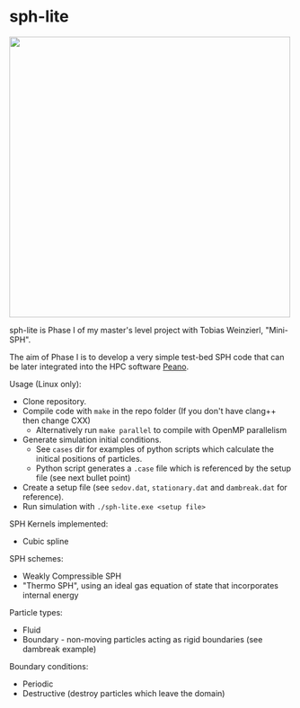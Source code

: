 # sph-lite

<img src="https://user-images.githubusercontent.com/36937255/218095895-bb5309bc-568e-4bbe-a1c8-b062d4c605b9.png" height="500">

sph-lite is Phase I of my master's level project with Tobias Weinzierl, "Mini-SPH".

The aim of Phase I is to develop a very simple test-bed SPH code that can be later integrated into the HPC software [Peano](http://www.peano-framework.org/index.php/peano-v-3/).

Usage (Linux only):
- Clone repository.
- Compile code with `make` in the repo folder (If you don't have clang++ then change CXX)
  - Alternatively run `make parallel` to compile with OpenMP parallelism
- Generate simulation initial conditions.
  - See `cases` dir for examples of python scripts which calculate the initical positions of particles.
  - Python script generates a `.case` file which is referenced by the setup file (see next bullet point)
- Create a setup file (see `sedov.dat`, `stationary.dat` and `dambreak.dat` for reference).
- Run simulation with `./sph-lite.exe <setup file>`


SPH Kernels implemented:
- Cubic spline

SPH schemes:
- Weakly Compressible SPH
- "Thermo SPH", using an ideal gas equation of state that incorporates internal energy

Particle types:
- Fluid
- Boundary - non-moving particles acting as rigid boundaries (see dambreak example)

Boundary conditions:
- Periodic
- Destructive (destroy particles which leave the domain)
